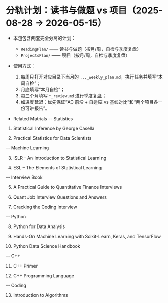 # 分轨计划：读书与做题 vs 项目（2025-08-28 → 2026-05-15）

- 本包包含两套完全分离的计划：
  - `ReadingPlan/` —— 读书与做题（按月/周，自检与季度复盘）
  - `ProjectsPlan/` —— 项目（按月/周，自检与季度复盘）
- 使用方式：
  1) 每周只打开对应目录下当月的 `..._weekly_plan.md`，执行任务并填写“本周自检”；
  2) 月底填写“本月自检”；
  3) 每三个月填写 `*_review.md` 进行季度复盘；
  4) 如进度延迟：优先保证“AC 前沿 + 自适应 vs 基线对比”和“两个项目各一份可讲报告”。
 
- Related Matrials
-- Statistics

01. Statistical Inference by George Casella

02. Practical Statistics for Data Scientists

-- Machine Learning

03. ISLR - An Introduction to Statistical Learning

04. ESL – The Elements of Statistical Learning

-- Interview Book

05. A Practical Guide to Quantitative Finance Interviews

06. Quant Job Interview Questions and Answers

07. Cracking the Coding Interview

-- Python

08. Python for Data Analysis

09. Hands-On Machine Learning with Scikit-Learn, Keras, and TensorFlow

10. Python Data Science Handbook

-- C++

11. C++ Primer

12. C++ Programming Language

-- Coding

13. Introduction to Algorithms
